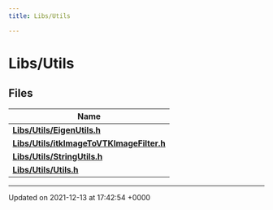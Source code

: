 ```yaml
---
title: Libs/Utils

---
```


# Libs/Utils



## Files

| Name           |
| -------------- |
| **[Libs/Utils/EigenUtils.h](../Files/EigenUtils_8h.md#file-eigenutils.h)**  |
| **[Libs/Utils/itkImageToVTKImageFilter.h](../Files/Utils_2itkImageToVTKImageFilter_8h.md#file-itkimagetovtkimagefilter.h)**  |
| **[Libs/Utils/StringUtils.h](../Files/StringUtils_8h.md#file-stringutils.h)**  |
| **[Libs/Utils/Utils.h](../Files/Utils_8h.md#file-utils.h)**  |






-------------------------------

Updated on 2021-12-13 at 17:42:54 +0000
